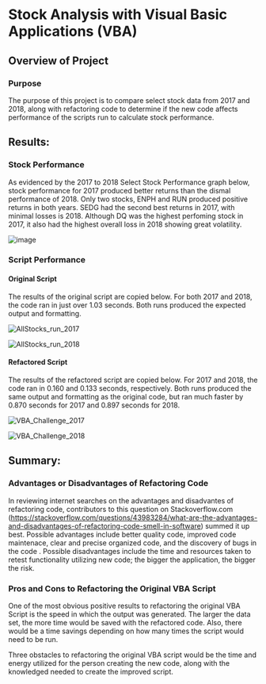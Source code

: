 


# Stock Analysis with Visual Basic Applications (VBA)

## Overview of Project

### Purpose
The purpose of this project is to compare select stock data from 2017 and 2018, along with refactoring code to determine if the new code affects performance of the scripts run to calculate stock performance.


## Results: 
### Stock Performance
As evidenced by the 2017 to 2018 Select Stock Performance graph below, stock performance for 2017 produced better returns than the dismal performance of 2018. Only two stocks, ENPH and RUN produced positive returns in both years.  SEDG had the second best returns in 2017, with minimal losses is 2018.  Although DQ was the highest perfoming stock in 2017, it also had the highest overall loss in 2018 showing great volatility.

![image](https://user-images.githubusercontent.com/102322707/166079568-b36c57c3-ad69-4a4a-bec8-812a360d6bc9.png)

### Script Performance
#### Original Script
The results of the original script are copied below.  For both 2017 and 2018, the code ran in just over 1.03 seconds.  Both runs produced the expected output and formatting.

![AllStocks_run_2017](https://user-images.githubusercontent.com/102322707/167197444-f1370c71-8476-492b-bc6f-6fc6a00a50e2.PNG) 

![AllStocks_run_2018](https://user-images.githubusercontent.com/102322707/167197559-4013a070-05a1-4019-9f78-0f76626f2d0c.PNG)

#### Refactored Script
The results of the refactored script are copied below.  For 2017 and 2018, the code ran in 0.160 and 0.133 seconds, respectively.  Both runs produced the same output and formatting as the original code, but ran much faster by 0.870 seconds for 2017 and 0.897 seconds for 2018.

![VBA_Challenge_2017](https://user-images.githubusercontent.com/102322707/167198080-fca92884-5ff1-4755-950d-525ba376d15e.PNG)

![VBA_Challenge_2018](https://user-images.githubusercontent.com/102322707/167198094-138f5329-9834-4070-8db4-7c3dc5eb3af9.PNG)



## Summary: 
### Advantages or Disadvantages of Refactoring Code
In reviewing internet searches on the advantages and disadvantes of refactoring code, contributors to this question on Stackoverflow.com (https://stackoverflow.com/questions/43983284/what-are-the-advantages-and-disadvantages-of-refactoring-code-smell-in-software) summed it up best.  Possible advantages include better quality code, improved code maintenace, clear and precise organized code, and the discovery of bugs in the code .  Possible disadvantages include the time and resources taken to retest functionality utilizing new code; the bigger the application, the bigger the risk.


### Pros and Cons to Refactoring the Original VBA Script
One of the most obvious positive results to refactoring the original VBA Script is the speed in which the output was generated. The larger the data set, the more time would be saved with the refactored code.  Also, there would be a time savings depending on how many times the script would need to be run.  

Three obstacles to refactoring the original VBA script would be the time and energy utilized for the person creating the new code, along with the knowledged needed to create the improved script.   
